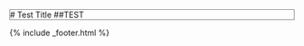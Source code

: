 <style>
  .main {
    border: 1px solid gray;
  }
</style>

<div class="main">
  # Test Title
  ##TEST
</div>

{% include _footer.html %}
